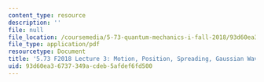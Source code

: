```yaml
---
content_type: resource
description: ''
file: null
file_location: /coursemedia/5-73-quantum-mechanics-i-fall-2018/93d60ea36737349acdeb5afdef6fd500_MIT5_73F18_Lec3.pdf
file_type: application/pdf
resourcetype: Document
title: '5.73 F2018 Lecture 3: Motion, Position, Spreading, Gaussian Wavepacket'
uid: 93d60ea3-6737-349a-cdeb-5afdef6fd500
---
```

